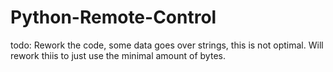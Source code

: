 # Python-Remote-Control

todo: Rework the code, some data goes over strings, this is not optimal.
Will rework thiis to just use the minimal amount of bytes.
